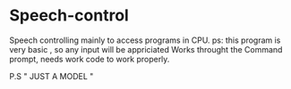 # Speech-control
Speech controlling mainly to access programs in CPU. ps: this program is very basic , so any input will be appriciated
Works throught the Command prompt, needs work code to work properly.

P.S " JUST A MODEL "
